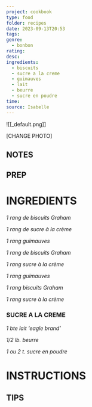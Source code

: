 ```yaml
---
project: cookbook
type: food
folder: recipes
date: 2023-09-13T20:53
tags: 
genre:
  - bonbon
rating: 
desc: 
ingredients:
  - biscuits
  - sucre a la creme
  - guimauves
  - lait
  - beurre
  - sucre en poudre
time: 
source: Isabelle
---
```


![[_default.png]]

[CHANGE PHOTO]


## NOTES




## PREP


# INGREDIENTS

_1 rang de biscuits Graham_

_1 rang de sucre à la crème_

_1 rang guimauves_

_1 rang de biscuits Graham_

_1 rang sucre à la crème_

_1 rang guimauves_

_1 rang biscuits Graham_

_1 rang sucre à la crème_


### SUCRE A LA CREME

_1 bte lait ‘eagle brand’_

_1/2 lb. beurre_

_1 ou 2 t. sucre en poudre_




# INSTRUCTIONS


## TIPS



